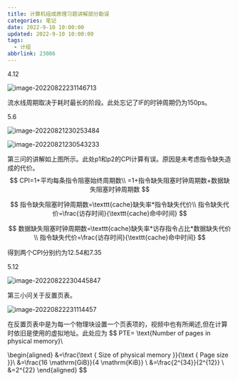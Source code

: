 ```yaml
---
title: 计算机组成原理习题讲解部分勘误
categories: 笔记
date: 2022-9-10 10:00:00
updated: 2022-9-10 10:00:00
tags:
  - 计组
abbrlink: 23086
---
```

4.12

![image-20220822231146713](https://raw.githubusercontent.com/Lunaticsky-tql/my_picbed/main/%E8%AE%A1%E7%AE%97%E6%9C%BA%E7%BB%84%E6%88%90%E5%8E%9F%E7%90%86%E4%B9%A0%E9%A2%98%E8%AE%B2%E8%A7%A3%E9%83%A8%E5%88%86%E5%8B%98%E8%AF%AF/20221013150014727108_816_image-20220822231146713.png)

流水线周期取决于耗时最长的阶段。此处忘记了IF的时钟周期仍为150ps。

5.6

![image-20220821230253484](https://raw.githubusercontent.com/Lunaticsky-tql/my_picbed/main/%E8%AE%A1%E7%AE%97%E6%9C%BA%E7%BB%84%E6%88%90%E5%8E%9F%E7%90%86%E4%B9%A0%E9%A2%98%E8%AE%B2%E8%A7%A3%E9%83%A8%E5%88%86%E5%8B%98%E8%AF%AF/20221013150016592317_276_image-20220821230253484.png)

![image-20220821230543233](https://raw.githubusercontent.com/Lunaticsky-tql/my_picbed/main/%E8%AE%A1%E7%AE%97%E6%9C%BA%E7%BB%84%E6%88%90%E5%8E%9F%E7%90%86%E4%B9%A0%E9%A2%98%E8%AE%B2%E8%A7%A3%E9%83%A8%E5%88%86%E5%8B%98%E8%AF%AF/20221013150018066044_526_image-20220821230543233.png)

第三问的讲解如上图所示。此处p1和p2的CPI计算有误。原因是未考虑指令缺失造成的代价。
$$
CPI=1+平均每条指令阻塞始终周期数\\
=1+指令缺失阻塞时钟周期数+数据缺失阻塞时钟周期数
$$

$$
指令缺失阻塞时钟周期数=\texttt{cache}缺失率*指令缺失代价\\
指令缺失代价=\frac{访存时间}{\texttt{cache}命中时间}
$$

$$
数据缺失阻塞时钟周期数=\texttt{cache}缺失率*访存指令占比*数据缺失代价\\
指令缺失代价=\frac{访存时间}{\texttt{cache}命中时间}
$$

得到两个CPI分别约为12.54和7.35

5.12

![image-20220822230445847](https://raw.githubusercontent.com/Lunaticsky-tql/my_picbed/main/%E8%AE%A1%E7%AE%97%E6%9C%BA%E7%BB%84%E6%88%90%E5%8E%9F%E7%90%86%E4%B9%A0%E9%A2%98%E8%AE%B2%E8%A7%A3%E9%83%A8%E5%88%86%E5%8B%98%E8%AF%AF/20221013150019552299_178_image-20220822230445847.png)

第三小问关于反置页表。

![image-20220822231114457](https://raw.githubusercontent.com/Lunaticsky-tql/my_picbed/main/%E8%AE%A1%E7%AE%97%E6%9C%BA%E7%BB%84%E6%88%90%E5%8E%9F%E7%90%86%E4%B9%A0%E9%A2%98%E8%AE%B2%E8%A7%A3%E9%83%A8%E5%88%86%E5%8B%98%E8%AF%AF/20221013150020954753_868_image-20220822231114457.png)

在反置页表中是为每一个物理块设置一个页表项的，视频中也有所阐述,但在计算时依旧是使用的虚拟地址。此处应为
$$
PTE= \text{Number of pages in physical memory}\\

\begin{aligned}
&=\frac{\text { Size of physical memory }}{\text { Page size }}\\
&=\frac{16 \mathrm{GiB}}{4 \mathrm{KiB}} \\
&=\frac{2^{34}}{2^{12}} \\
&=2^{22}
\end{aligned}
$$
